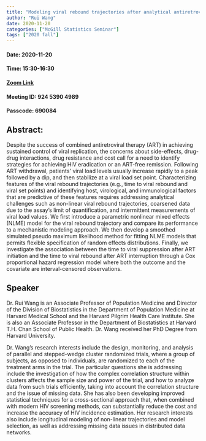 ```yaml
---
title: "Modeling viral rebound trajectories after analytical antiretroviral treatment interruption"
author: "Rui Wang"
date: 2020-11-20
categories: ["McGill Statistics Seminar"]
tags: ["2020 fall"]
---
```


#### Date: 2020-11-20
#### Time: 15:30-16:30

#### [Zoom Link](https://mcgill.zoom.us/j/92453904989?pwd=ZDR6RUMxTzNYK0ZiME9ObWtoMGJqdz09)
#### Meeting ID: 924 5390 4989
#### Passcode: 690084


## Abstract:

Despite the success of combined antiretroviral therapy (ART) in achieving sustained control of viral replication, the concerns about side-effects, drug-drug interactions, drug resistance and cost call for a need to identify strategies for achieving HIV eradication or an ART-free remission. Following ART withdrawal, patients' viral load levels usually increase rapidly to a peak followed by a dip, and then stabilize at a viral load set point. Characterizing features of the viral rebound trajectories (e.g., time to viral rebound and viral set points) and identifying host, virological, and immunological factors that are predictive of these features requires addressing analytical challenges such as non-linear viral rebound trajectories, coarsened data due to the assay’s limit of quantification, and intermittent measurements of viral load values. We first introduce a parametric nonlinear mixed effects (NLME) model for the viral rebound trajectory and compare its performance to a mechanistic modeling approach. We then develop a smoothed simulated pseudo maximum likelihood method for fitting NLME models that permits flexible specification of random effects distributions. Finally, we investigate the association between the time to viral suppression after ART initiation and the time to viral rebound after ART interruption through a Cox proportional hazard regression model where both the outcome and the covariate are interval-censored observations.  

## Speaker

Dr. Rui Wang is an Associate Professor of Population Medicine and Director of the Division of Biostatistics in the Department of Population Medicine at Harvard Medical School and the Harvard Pilgrim Health Care Institute. She is also an Associate Professor in the Department of Biostatistics at Harvard T.H. Chan School of Public Health. Dr. Wang received her PhD Degree from Harvard University. 

Dr. Wang’s research interests include the design, monitoring, and analysis of parallel and stepped-wedge cluster randomized trials, where a group of subjects, as opposed to individuals, are randomized to each of the treatment arms in the trial. The particular questions she is addressing include the investigation of how the complex correlation structure within clusters affects the sample size and power of the trial, and how to analyze data from such trials efficiently, taking into account the correlation structure and the issue of missing data. She has also been developing improved statistical techniques for a cross-sectional approach that, when combined with modern HIV screening methods, can substantially reduce the cost and increase the accuracy of HIV incidence estimation. Her research interests also include longitudinal modeling of non-linear trajectories and model selection, as well as addressing missing data issues in distributed data networks. 

